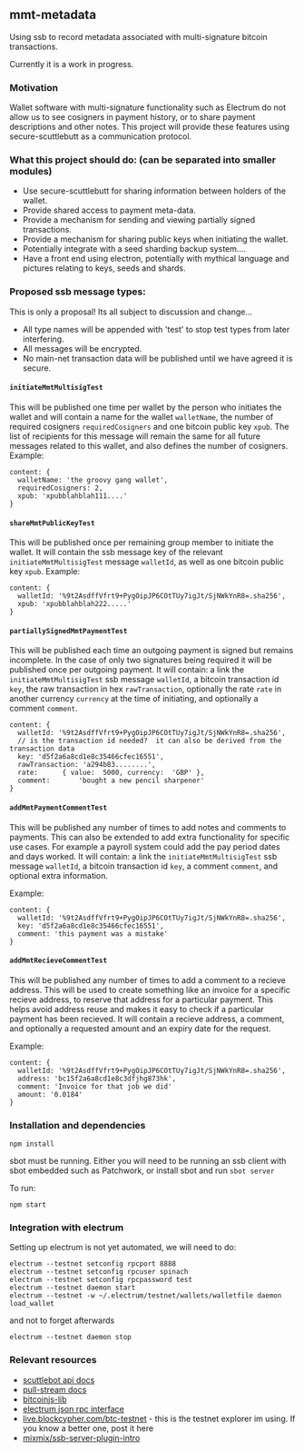 
## mmt-metadata

Using ssb to record metadata associated with multi-signature bitcoin transactions.

Currently it is a work in progress.

### Motivation

Wallet software with multi-signature functionality such as Electrum do not allow us to see cosigners in payment history, or to share payment descriptions and other notes.  This project will provide these features using secure-scuttlebutt as a communication protocol.

### What this project should do: (can be separated into smaller modules)

- Use secure-scuttlebutt for sharing information between holders of the wallet.
- Provide shared access to payment meta-data.
- Provide a mechanism for sending and viewing partially signed transactions.
- Provide a mechanism for sharing public keys when initiating the wallet.
- Potentially integrate with a seed sharding backup system....
- Have a front end using electron, potentially with mythical language and pictures relating to keys, seeds and shards.

### Proposed ssb message types:

This is only a proposal!  Its all subject to discussion and change...

- All type names will be appended with 'test' to stop test types from later interfering.
- All messages will be encrypted.
- No main-net transaction data will be published until we have agreed it is secure.

#### `initiateMmtMultisigTest`

This will be published one time per wallet by the person who initiates the wallet and will contain a name for the wallet `walletName`, the number of required cosigners `requiredCosigners` and one bitcoin public key `xpub`.  The list of recipients for this message will remain the same for all future messages related to this wallet, and also defines the number of cosigners.
Example:
```
content: {
  walletName: 'the groovy gang wallet',
  requiredCosigners: 2,
  xpub: 'xpubblahblah111....'
}
```

#### `shareMmtPublicKeyTest`

This will be published once per remaining group member to initiate the wallet.  It will contain the ssb message key of the relevant `initiateMmtMultisigTest` message `walletId`, as well as one bitcoin public key `xpub`.
Example:
```
content: {
  walletId: '%9t2AsdffVfrt9+PygOipJP6COtTUy7igJt/SjNWkYnR8=.sha256',
  xpub: 'xpubblahblah222.....'
}
```

#### `partiallySignedMmtPaymentTest`

This will be published each time an outgoing payment is signed but remains incomplete.  In the case of only two signatures being required it will be published once per outgoing payment. It will contain: a link the `initiateMmtMultisigTest` ssb message `walletId`, a bitcoin transaction id `key`, the raw transaction in hex `rawTransaction`, optionally the rate `rate` in another currency `currency` at the time of initiating, and optionally a comment `comment`.


```
content: {
  walletId: '%9t2AsdffVfrt9+PygOipJP6COtTUy7igJt/SjNWkYnR8=.sha256',
  // is the transaction id needed?  it can also be derived from the transaction data
  key: 'd5f2a6a8cd1e8c35466cfec16551',
  rawTransaction: 'a294b83........',
  rate:      { value:  5000, currency:  'GBP' },
  comment:       'bought a new pencil sharpener'
}
```

#### `addMmtPaymentCommentTest`

This will be published any number of times to add notes and comments to payments.  This can also be extended to add extra functionality for specific use cases.  For example a payroll system could add the pay period dates and days worked.  It will contain: a link the `initiateMmtMultisigTest` ssb message `walletId`, a bitcoin transaction id `key`, a comment `comment`, and optional extra information.

Example:
```
content: {
  walletId: '%9t2AsdffVfrt9+PygOipJP6COtTUy7igJt/SjNWkYnR8=.sha256',
  key: 'd5f2a6a8cd1e8c35466cfec16551',
  comment: 'this payment was a mistake'
}
```


#### `addMmtRecieveCommentTest`

This will be published any number of times to add a comment to a recieve address.  This will be used to create something like an invoice for a specific recieve address, to reserve that address for a particular payment.  This helps avoid address reuse and makes it easy to check if a particular payment has been recieved. It will contain a recieve address, a comment, and optionally a requested amount and an expiry date for the request.

Example:

```
content: {
  walletId: '%9t2AsdffVfrt9+PygOipJP6COtTUy7igJt/SjNWkYnR8=.sha256',
  address: 'bc15f2a6a8cd1e8c3dfjhg873hk', 
  comment: 'Invoice for that job we did'
  amount: '0.0184'
}
```

### Installation and dependencies

```
npm install
```
sbot must be running.  Either you will need to be running an ssb client with sbot embedded such as Patchwork, or install sbot and run `sbot server`

To run:
```
npm start
```

### Integration with electrum

Setting up electrum is not yet automated, we will need to do:

```
electrum --testnet setconfig rpcport 8888
electrum --testnet setconfig rpcuser spinach
electrum --testnet setconfig rpcpassword test
electrum --testnet daemon start
electrum --testnet -w ~/.electrum/testnet/wallets/walletfile daemon load_wallet
```
and not to forget afterwards
```
electrum --testnet daemon stop
```

### Relevant resources

* [scuttlebot api docs](https://github.com/ssbc/scuttlebot/blob/master/api.md)
* [pull-stream docs](https://pull-stream.github.io/)
* [bitcoinjs-lib](https://github.com/bitcoinjs/bitcoinjs-lib)
* [electrum json rpc interface](http://docs.electrum.org/en/latest/merchant.html#jsonrpc-interface)
* [live.blockcypher.com/btc-testnet](https://live.blockcypher.com/btc-testnet/) - this is the testnet explorer im using.  If you know a better one, post it here
* [mixmix/ssb-server-plugin-intro](https://github.com/mixmix/ssb-server-plugin-intro)
